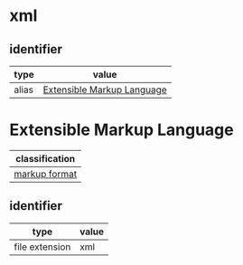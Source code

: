 # xml

## identifier
| type              | value
| ----------------- | -----
| alias             | [Extensible Markup Language](#extensible-markup-language)

# Extensible Markup Language
| classification
| --------------
| [markup format](markup.md)

## identifier
| type              | value
| ----------------- | -----
| file extension    | xml
